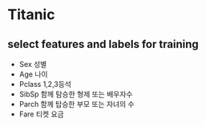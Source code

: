 # Titanic

## select features and labels for training
- Sex 성별
- Age 나이
- Pclass 1,2,3등석
- SibSp 함께 탐승한 형제 또는 배우자수
- Parch 함께 탑승한 부모 또는 자녀의 수
- Fare 티켓 요금
